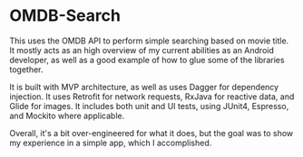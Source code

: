 # OMDB-Search
This uses the OMDB API to perform simple searching based on movie title. It mostly acts as an high overview of my current abilities as an Android developer, as well as a good example of how to glue some of the libraries together.

It is built with MVP architecture, as well as uses Dagger for dependency injection. It uses Retrofit for network requests, RxJava for reactive data, and Glide for images. It includes both unit and UI tests, using JUnit4, Espresso, and Mockito where applicable.

Overall, it's a bit over-engineered for what it does, but the goal was to show my experience in a simple app, which I accomplished.